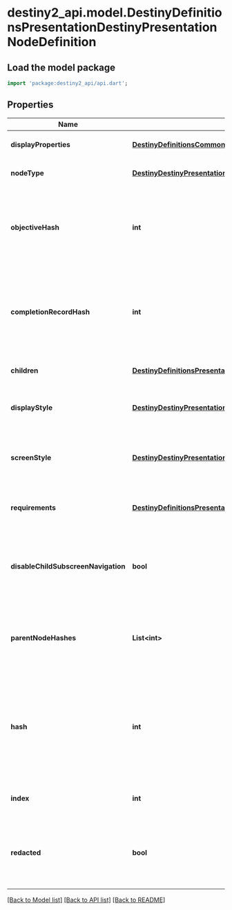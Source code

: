 # destiny2_api.model.DestinyDefinitionsPresentationDestinyPresentationNodeDefinition

## Load the model package
```dart
import 'package:destiny2_api/api.dart';
```

## Properties
Name | Type | Description | Notes
------------ | ------------- | ------------- | -------------
**displayProperties** | [**DestinyDefinitionsCommonDestinyDisplayPropertiesDefinition**](DestinyDefinitionsCommonDestinyDisplayPropertiesDefinition.md) |  | [optional] [default to null]
**nodeType** | [**DestinyDestinyPresentationNodeType**](DestinyDestinyPresentationNodeType.md) |  | [optional] [default to null]
**objectiveHash** | **int** | If this presentation node shows a related objective (for instance, if it tracks the progress of its children), the objective being tracked is indicated here. | [optional] [default to null]
**completionRecordHash** | **int** | If this presentation node has an associated \&quot;Record\&quot; that you can accomplish for completing its children, this is the identifier of that Record. | [optional] [default to null]
**children** | [**DestinyDefinitionsPresentationDestinyPresentationNodeChildrenBlock**](DestinyDefinitionsPresentationDestinyPresentationNodeChildrenBlock.md) | The child entities contained by this presentation node. | [optional] [default to null]
**displayStyle** | [**DestinyDestinyPresentationDisplayStyle**](DestinyDestinyPresentationDisplayStyle.md) | A hint for how to display this presentation node when it&#39;s shown in a list. | [optional] [default to null]
**screenStyle** | [**DestinyDestinyPresentationScreenStyle**](DestinyDestinyPresentationScreenStyle.md) | A hint for how to display this presentation node when it&#39;s shown in its own detail screen. | [optional] [default to null]
**requirements** | [**DestinyDefinitionsPresentationDestinyPresentationNodeRequirementsBlock**](DestinyDefinitionsPresentationDestinyPresentationNodeRequirementsBlock.md) | The requirements for being able to interact with this presentation node and its children. | [optional] [default to null]
**disableChildSubscreenNavigation** | **bool** | If this presentation node has children, but the game doesn&#39;t let you inspect the details of those children, that is indicated here. | [optional] [default to null]
**parentNodeHashes** | **List&lt;int&gt;** | A quick reference to presentation nodes that have this node as a child. (presentation nodes can be parented under multiple parents) | [optional] [default to []]
**hash** | **int** | The unique identifier for this entity. Guaranteed to be unique for the type of entity, but not globally.  When entities refer to each other in Destiny content, it is this hash that they are referring to. | [optional] [default to null]
**index** | **int** | The index of the entity as it was found in the investment tables. | [optional] [default to null]
**redacted** | **bool** | If this is true, then there is an entity with this identifier/type combination, but BNet is not yet allowed to show it. Sorry! | [optional] [default to null]

[[Back to Model list]](../README.md#documentation-for-models) [[Back to API list]](../README.md#documentation-for-api-endpoints) [[Back to README]](../README.md)


